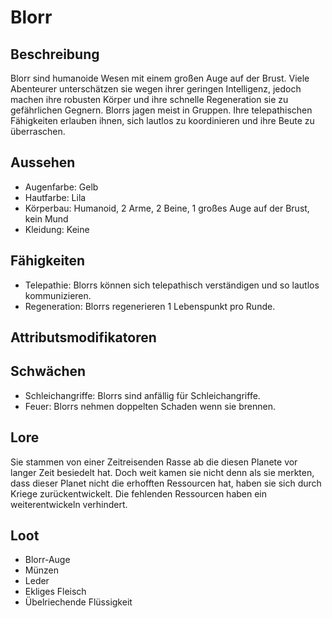 # Blorr

## Beschreibung

Blorr sind humanoide Wesen mit einem großen Auge auf der Brust. Viele Abenteurer unterschätzen sie wegen ihrer geringen Intelligenz, jedoch machen ihre robusten Körper und ihre schnelle Regeneration sie zu gefährlichen Gegnern. Blorrs jagen meist in Gruppen. Ihre telepathischen Fähigkeiten erlauben ihnen, sich lautlos zu koordinieren und ihre Beute zu überraschen.

## Aussehen

- Augenfarbe: Gelb
- Hautfarbe: Lila
- Körperbau: Humanoid, 2 Arme, 2 Beine, 1 großes Auge auf der Brust, kein Mund
- Kleidung: Keine

## Fähigkeiten

- Telepathie: Blorrs können sich telepathisch verständigen und so lautlos kommunizieren.
- Regeneration: Blorrs regenerieren 1 Lebenspunkt pro Runde.

## Attributsmodifikatoren

## Schwächen

- Schleichangriffe: Blorrs sind anfällig für Schleichangriffe.
- Feuer: Blorrs nehmen doppelten Schaden wenn sie brennen.

## Lore

Sie stammen von einer Zeitreisenden Rasse ab die diesen Planete vor langer Zeit besiedelt hat. Doch weit kamen sie nicht denn als sie merkten, dass dieser Planet nicht die erhofften Ressourcen hat, haben sie sich durch Kriege zurückentwickelt. Die fehlenden Ressourcen haben ein weiterentwickeln verhindert.

## Loot

- Blorr-Auge
- Münzen
- Leder
- Ekliges Fleisch
- Übelriechende Flüssigkeit